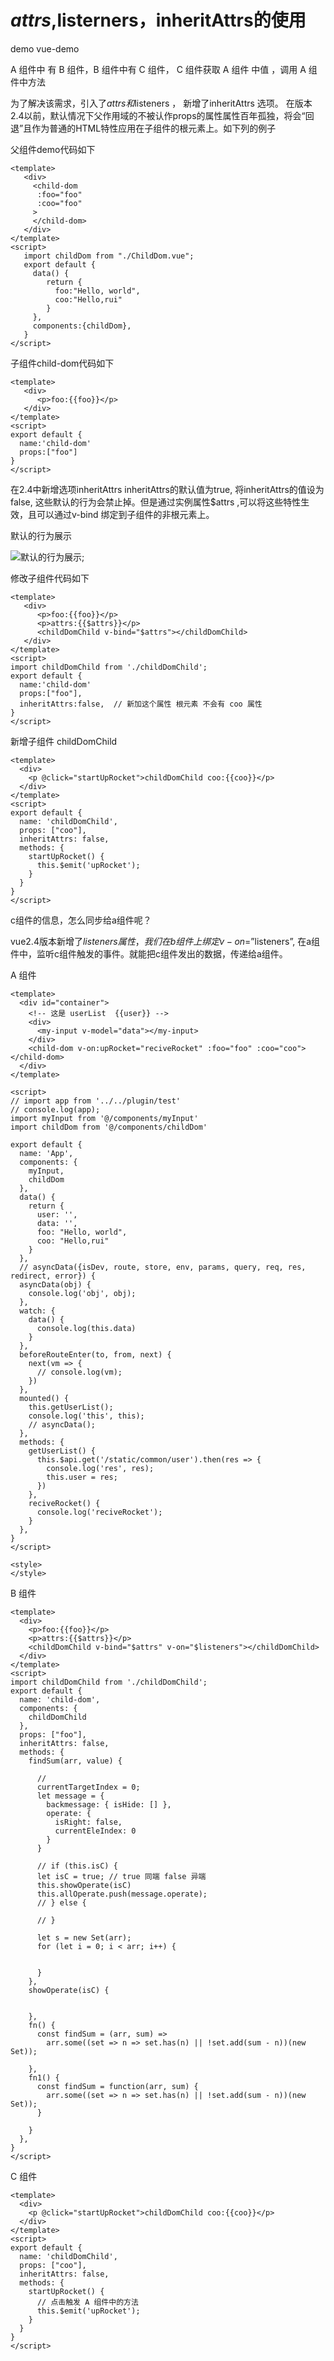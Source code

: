 # $attrs,$listerners，inheritAttrs的使用

demo vue-demo

A 组件中 有 B 组件，B 组件中有 C 组件， C 组件获取 A 组件 中值 ，调用 A 组件中方法

为了解决该需求，引入了$attrs 和$listeners ， 新增了inheritAttrs 选项。 在版本2.4以前，默认情况下父作用域的不被认作props的属性属性百年孤独，将会“回退”且作为普通的HTML特性应用在子组件的根元素上。如下列的例子

父组件demo代码如下

```vue
<template>
   <div>
     <child-dom
      :foo="foo"
      :coo="foo"
     >
     </child-dom>
   </div>
</template>
<script>
   import childDom from "./ChildDom.vue";
   export default {
     data() {
        return {
          foo:"Hello, world",
          coo:"Hello,rui"
        }
     },
     components:{childDom},
   }
</script>
```

子组件child-dom代码如下

```vue
<template>
   <div>
      <p>foo:{{foo}}</p>
   </div>
</template>
<script>
export default {
  name:'child-dom'
  props:["foo"]
}
</script>
```

在2.4中新增选项inheritAttrs  inheritAttrs的默认值为true, 将inheritAttrs的值设为false, 这些默认的行为会禁止掉。但是通过实例属性$attrs ,可以将这些特性生效，且可以通过v-bind 绑定到子组件的非根元素上。

默认的行为展示

![默认的行为展示](./imgs/10.1.jpg);

修改子组件代码如下

```vue
<template>
   <div>
      <p>foo:{{foo}}</p>
      <p>attrs:{{$attrs}}</p>
      <childDomChild v-bind="$attrs"></childDomChild>
   </div>
</template>
<script>
import childDomChild from './childDomChild';
export default {
  name:'child-dom'
  props:["foo"],
  inheritAttrs:false,  // 新加这个属性 根元素 不会有 coo 属性
}
</script>
```

新增子组件 childDomChild

```vue
<template>
  <div>
    <p @click="startUpRocket">childDomChild coo:{{coo}}</p>
  </div>
</template>
<script>
export default {
  name: 'childDomChild',
  props: ["coo"],
  inheritAttrs: false,
  methods: {
    startUpRocket() {
      this.$emit('upRocket');
    }
  }
}
</script>
```

<!-- 输出的结果如下 -->

c组件的信息，怎么同步给a组件呢？ 

vue2.4版本新增了$listeners 属性，我们在b组件上 绑定 v-on=”$listeners”, 在a组件中，监听c组件触发的事件。就能把c组件发出的数据，传递给a组件。

A 组件

```vue
<template>
  <div id="container">
    <!-- 这是 userList  {{user}} -->
    <div>
      <my-input v-model="data"></my-input>
    </div>
    <child-dom v-on:upRocket="reciveRocket" :foo="foo" :coo="coo"></child-dom>
  </div>
</template>

<script>
// import app from '../../plugin/test'
// console.log(app);
import myInput from '@/components/myInput'
import childDom from '@/components/childDom'

export default {
  name: 'App',
  components: {
    myInput,
    childDom
  },
  data() {
    return {
      user: '',
      data: '',
      foo: "Hello, world",
      coo: "Hello,rui"
    }
  },
  // asyncData({isDev, route, store, env, params, query, req, res, redirect, error}) {
  asyncData(obj) {
    console.log('obj', obj);
  },
  watch: {
    data() {
      console.log(this.data)
    }
  },
  beforeRouteEnter(to, from, next) {
    next(vm => {
      // console.log(vm);
    })
  },
  mounted() {
    this.getUserList();
    console.log('this', this);
    // asyncData();
  },
  methods: {
    getUserList() {
      this.$api.get('/static/common/user').then(res => {
        console.log('res', res);
        this.user = res;
      })
    },
    reciveRocket() {
      console.log('reciveRocket');
    }
  },
}
</script>

<style>
</style>
```

B 组件 
 
```vue
<template>
  <div>
    <p>foo:{{foo}}</p>
    <p>attrs:{{$attrs}}</p>
    <childDomChild v-bind="$attrs" v-on="$listeners"></childDomChild>
  </div>
</template>
<script>
import childDomChild from './childDomChild';
export default {
  name: 'child-dom',
  components: {
    childDomChild
  },
  props: ["foo"],
  inheritAttrs: false,
  methods: {
    findSum(arr, value) {

      // 
      currentTargetIndex = 0;
      let message = {
        backmessage: { isHide: [] },
        operate: {
          isRight: false,
          currentEleIndex: 0
        }
      }

      // if (this.isC) {
      let isC = true; // true 同端 false 异端
      this.showOperate(isC)
      this.allOperate.push(message.operate);
      // } else {

      // }

      let s = new Set(arr);
      for (let i = 0; i < arr; i++) {


      }
    },
    showOperate(isC) {


    },
    fn() {
      const findSum = (arr, sum) =>
        arr.some((set => n => set.has(n) || !set.add(sum - n))(new Set));

    },
    fn1() {
      const findSum = function(arr, sum) {
        arr.some((set => n => set.has(n) || !set.add(sum - n))(new Set));
      }

    }
  },
}
</script>
```

C 组件

```vue
<template>
  <div> 
    <p @click="startUpRocket">childDomChild coo:{{coo}}</p>
  </div>
</template>
<script>
export default {
  name: 'childDomChild',
  props: ["coo"],
  inheritAttrs: false,
  methods: {
    startUpRocket() {
      // 点击触发 A 组件中的方法
      this.$emit('upRocket');
    }
  }
}
</script>
```